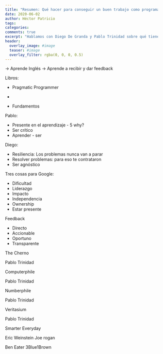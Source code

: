 ```yaml
---
title: "Resumen: Qué hacer para conseguir un buen trabajo como programador"
date: 2020-06-02
author: Héctor Patricio
tags:
categories:
comments: true
excerpt: "Hablamos con Diego De Granda y Pablo Trinidad sobre qué tienes que hacer para conseguit un buen trabajo en tecnología. Aquí tienes un resumen."
header:
  overlay_image: #image
  teaser: #image
  overlay_filter: rgba(0, 0, 0, 0.5)
---
```



-> Aprende Inglés
-> Aprende a recibir y dar feedback



Libros:

* Pragmatic Programmer
*


* Fundamentos


Pablo:

* Presente en el aprendizaje - 5 why?
* Ser crítico
* Aprender - ser

Diego:

* Resiliencia: Los problemas nunca van a parar
* Resolver problemas: para eso te contrataron
* Ser agnóstico

Tres cosas para Google:

* Dificultad
* Liderazgo
* Impacto
* Independencia
* Ownership
* Estar presente


Feedback

- Directo
- Accionable
- Oportuno
- Transparente


The Cherno

Pablo Trinidad

Computerphile

Pablo Trinidad

Numberphile

Pablo Trinidad

Veritasium

Pablo Trinidad

Smarter Everyday


Eric Weinstein
Joe rogan

Ben Eater
3Blue1Brown

